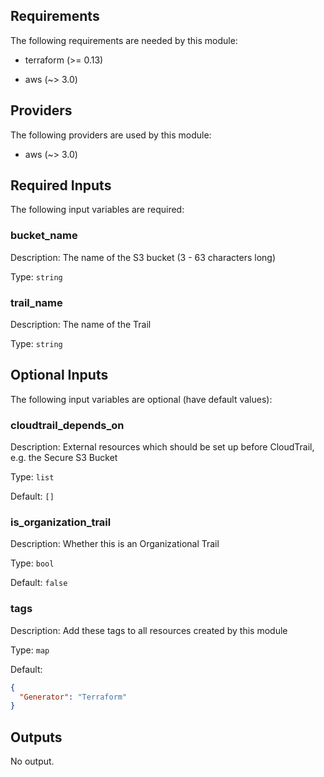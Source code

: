 ## Requirements

The following requirements are needed by this module:

- terraform (>= 0.13)

- aws (~> 3.0)

## Providers

The following providers are used by this module:

- aws (~> 3.0)

## Required Inputs

The following input variables are required:

### bucket\_name

Description: The name of the S3 bucket (3 - 63 characters long)

Type: `string`

### trail\_name

Description: The name of the Trail

Type: `string`

## Optional Inputs

The following input variables are optional (have default values):

### cloudtrail\_depends\_on

Description: External resources which should be set up before CloudTrail, e.g. the Secure S3 Bucket

Type: `list`

Default: `[]`

### is\_organization\_trail

Description: Whether this is an Organizational Trail

Type: `bool`

Default: `false`

### tags

Description: Add these tags to all resources created by this module

Type: `map`

Default:

```json
{
  "Generator": "Terraform"
}
```

## Outputs

No output.
